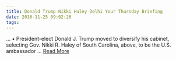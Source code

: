 ```yaml
---
title: Donald Trump Nikki Haley Delhi Your Thursday Briefing
date: 2016-11-25 09:02:26
tags:
---
```

... • President-elect Donald J. Trump moved to diversify his cabinet, selecting Gov. Nikki R. Haley of South Carolina, above, to be the U.S. ambassador&nbsp;...
[Read More](http://www.nytimes.com/2016/11/23/briefing/asia-briefing.html)